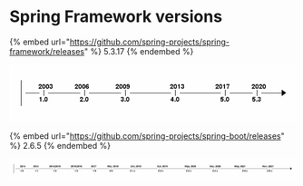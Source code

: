 # Spring Framework versions

{% embed url="https://github.com/spring-projects/spring-framework/releases" %}
5.3.17
{% endembed %}

![](<../.gitbook/assets/image (10).png>)

{% embed url="https://github.com/spring-projects/spring-boot/releases" %}
2.6.5
{% endembed %}

![](<../.gitbook/assets/image (9) (1).png>)
